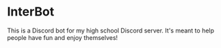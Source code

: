 # InterBot
This is a Discord bot for my high school Discord server. It's meant to help people have fun and enjoy themselves!
